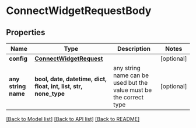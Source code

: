 # ConnectWidgetRequestBody


## Properties
Name | Type | Description | Notes
------------ | ------------- | ------------- | -------------
**config** | [**ConnectWidgetRequest**](ConnectWidgetRequest.md) |  | [optional] 
**any string name** | **bool, date, datetime, dict, float, int, list, str, none_type** | any string name can be used but the value must be the correct type | [optional]

[[Back to Model list]](../README.md#documentation-for-models) [[Back to API list]](../README.md#documentation-for-api-endpoints) [[Back to README]](../README.md)


